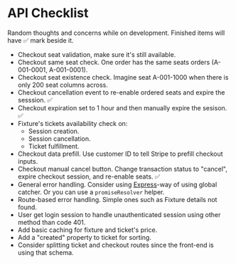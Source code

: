 # API Checklist

Random thoughts and concerns while on development. Finished items will have ✅ mark beside it.

- Checkout seat validation, make sure it's still available.
- Checkout same seat check. One order has the same seats orders (A-001-0001, A-001-0001).
- Checkout seat existence check. Imagine seat A-001-1000 when there is only 200 seat columns across.
- Checkout cancellation event to re-enable ordered seats and expire the sesssion. ✅
- Checkout expiration set to 1 hour and then manually expire the sesison. ✅
- Fixture's tickets availability check on:
  - Session creation.
  - Session cancellation.
  - Ticket fulfillment.
- Checkout data prefill. Use customer ID to tell Stripe to prefill checkout inputs.
- Checkout manual cancel button. Change transaction status to "cancel", expire checkout session, and re-enable seats. ✅
- General error handling. Consider using [Express](https://expressjs.com/en/guide/error-handling.html)-way of using global catcher. Or you can use a `promiseResolver` helper.
- Route-based error handling. Simple ones such as Fixture details not found.
- User get login session to handle unauthenticated session using other method than code 401.
- Add basic caching for fixture and ticket's price.
- Add a "created" property to ticket for sorting.
- Consider splitting ticket and checkout routes since the front-end is using that schema.
